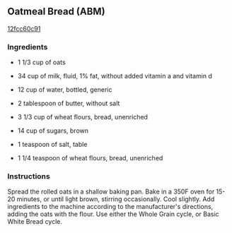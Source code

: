 ## Oatmeal Bread (ABM)

[12fcc60c91](http://www.food.com/recipe/oatmeal-bread-abm-511875)

### Ingredients

 - 1 1/3 cup of oats

 - 34 cup of milk, fluid, 1% fat, without added vitamin a and vitamin d

 - 12 cup of water, bottled, generic

 - 2 tablespoon of butter, without salt

 - 3 1/3 cup of wheat flours, bread, unenriched

 - 14 cup of sugars, brown

 - 1 teaspoon of salt, table

 - 1 1/4 teaspoon of wheat flours, bread, unenriched

### Instructions

Spread the rolled oats in a shallow baking pan. Bake in a 350F oven for 15-20 minutes, or until light brown, stirring occasionally. Cool slightly. Add ingredients to the machine according to the manufacturer's directions, adding the oats with the flour. Use either the Whole Grain cycle, or Basic White Bread cycle.